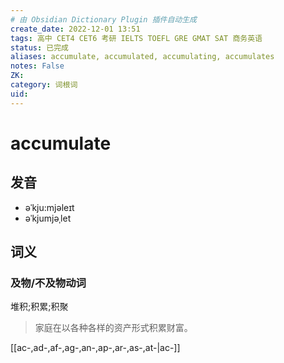 ```yaml
---
# 由 Obsidian Dictionary Plugin 插件自动生成
create_date: 2022-12-01 13:51
tags: 高中 CET4 CET6 考研 IELTS TOEFL GRE GMAT SAT 商务英语
status: 已完成 
aliases: accumulate, accumulated, accumulating, accumulates
notes: False
ZK: 
category: 词根词
uid: 
---
```



# accumulate

## 发音

- əˈkju:mjəleɪt
- əˈkjumjəˌlet

## 词义

### 及物/不及物动词

堆积;积累;积聚

> 家庭在以各种各样的资产形式积累财富。


[[ac-,ad-,af-,ag-,an-,ap-,ar-,as-,at-|ac-]]